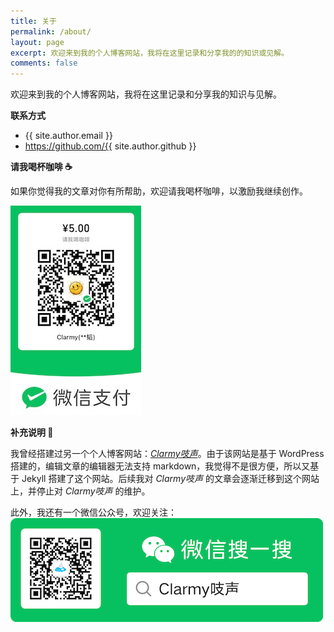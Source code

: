 ```yaml
---
title: 关于
permalink: /about/
layout: page
excerpt: 欢迎来到我的个人博客网站，我将在这里记录和分享我的的知识或见解。
comments: false
---
```


欢迎来到我的个人博客网站，我将在这里记录和分享我的知识与见解。

**联系方式**

- {{ site.author.email }}
- https://github.com/{{ site.author.github }}

**请我喝杯咖啡 ☕️**

如果你觉得我的文章对你有所帮助，欢迎请我喝杯咖啡，以激励我继续创作。

![WeChatPay](/assets/img/wechatpay.png)


**补充说明 🌟**

我曾经搭建过另一个个人博客网站：[*Clarmy吱声*](http://www.clarmy.net)。由于该网站是基于 WordPress 搭建的，编辑文章的编辑器无法支持 markdown，我觉得不是很方便，所以又基于 Jekyll 搭建了这个网站。后续我对 *Clarmy吱声* 的文章会逐渐迁移到这个网站上，并停止对 *Clarmy吱声* 的维护。


此外，我还有一个微信公众号，欢迎关注：
![公众号](/assets/img/wechat.png)

